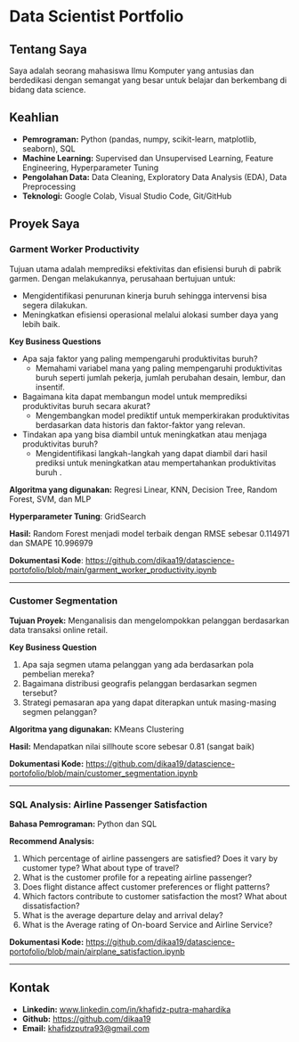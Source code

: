 # Data Scientist Portfolio

## Tentang Saya
Saya adalah seorang mahasiswa Ilmu Komputer yang antusias dan berdedikasi dengan semangat yang besar untuk belajar dan berkembang di bidang data science.

## Keahlian
- **Pemrograman:** Python (pandas, numpy, scikit-learn, matplotlib, seaborn), SQL
- **Machine Learning:** Supervised dan Unsupervised Learning, Feature Engineering, Hyperparameter Tuning
- **Pengolahan Data:** Data Cleaning, Exploratory Data Analysis (EDA), Data Preprocessing
- **Teknologi:** Google Colab, Visual Studio Code, Git/GitHub

## Proyek Saya
### Garment Worker Productivity
Tujuan utama adalah memprediksi efektivitas dan efisiensi buruh di pabrik garmen. Dengan melakukannya, perusahaan bertujuan untuk:
- Mengidentifikasi penurunan kinerja buruh sehingga intervensi bisa segera dilakukan.
- Meningkatkan efisiensi operasional melalui alokasi sumber daya yang lebih baik.

**Key Business Questions**
- Apa saja faktor yang paling mempengaruhi produktivitas buruh?
  - Memahami variabel mana yang paling mempengaruhi produktivitas buruh seperti jumlah pekerja, jumlah perubahan desain, lembur, dan insentif.
- Bagaimana kita dapat membangun model untuk memprediksi produktivitas buruh secara akurat?
  - Mengembangkan model prediktif untuk memperkirakan produktivitas berdasarkan data historis dan faktor-faktor yang relevan.
- Tindakan apa yang bisa diambil untuk meningkatkan atau menjaga produktivitas buruh?
  - Mengidentifikasi langkah-langkah yang dapat diambil dari hasil prediksi untuk meningkatkan atau mempertahankan produktivitas buruh .

**Algoritma yang digunakan:** Regresi Linear, KNN, Decision Tree, Random Forest, SVM, dan MLP

**Hyperparameter Tuning**: GridSearch

**Hasil:** Random Forest menjadi model terbaik dengan RMSE sebesar 0.114971 dan SMAPE 10.996979

**Dokumentasi Kode**:  https://github.com/dikaa19/datascience-portofolio/blob/main/garment_worker_productivity.ipynb

---
### Customer Segmentation
**Tujuan Proyek:** Menganalisis dan mengelompokkan pelanggan berdasarkan data transaksi online retail.

**Key Business Question**
  1. Apa saja segmen utama pelanggan yang ada berdasarkan pola pembelian mereka?
  2. Bagaimana distribusi geografis pelanggan berdasarkan segmen tersebut?
  3. Strategi pemasaran apa yang dapat diterapkan untuk masing-masing segmen pelanggan?
     
**Algoritma yang digunakan:** KMeans Clustering

**Hasil:** Mendapatkan nilai sillhoute score sebesar 0.81 (sangat baik)

**Dokumentasi Kode:** https://github.com/dikaa19/datascience-portofolio/blob/main/customer_segmentation.ipynb

---
### SQL Analysis: Airline Passenger Satisfaction

**Bahasa Pemrograman:** Python dan SQL

**Recommend Analysis:**

1. Which percentage of airline passengers are satisfied? Does it vary by customer type? What about type of travel?
2. What is the customer profile for a repeating airline passenger?
3. Does flight distance affect customer preferences or flight patterns?
4. Which factors contribute to customer satisfaction the most? What about dissatisfaction?
5. What is the average departure delay and arrival delay?
6. What is the Average rating of On-board Service and Airline Service?

**Dokumentasi Kode:** https://github.com/dikaa19/datascience-portofolio/blob/main/airplane_satisfaction.ipynb

---

## Kontak
- **Linkedin:** www.linkedin.com/in/khafidz-putra-mahardika
- **Github:** https://github.com/dikaa19
- **Email:** khafidzputra93@gmail.com
